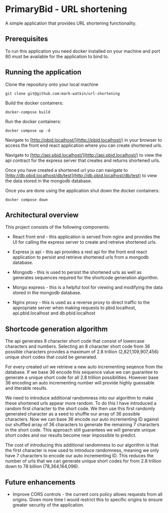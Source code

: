 # PrimaryBid - URL shortening
A simple application that provides URL shortening functionality.

## Prerequisites
To run this application you need docker installed on your machine and port 80 must be available for the application to bind to. 

## Running the application
Clone the repository onto your local machine
```
git clone git@github.com:mark-watkin/url-shortening
```

Build the docker containers:
```
docker-compose build
```

Run the docker containers:
```
docker compose up -d
```

Navigate to [http://pbid.localhost/](http://pbid.localhost/) in your browser to access the front end react application where you can create shortened urls.

Navigate to [http://api.pbid.localhost/](http://api.pbid.localhost/) to view the api contract for the express server that creates and returns shortened urls.

Once you have created a shortened url you can navigate to [http://db.pbid.localhost/db/test](http://db.pbid.localhost/db/test) to view the data stored in the mongodb database.

Once you are done using the application shut down the docker containers:
```
docker compose down
```

## Architectural overview
This project consists of the following components:
* React front end - this application is served from nginx and provides the UI for calling the express server to create and retreive shortened urls.

* Express js api - this api provides a rest api for the front end react application to persist and retrieve shortened urls from a mongodb database.

* Mongodb - this is used to persist the shortened urls as well as generates sequences required for the shortcode generation algorithm.

* Mongo express - this is a helpful tool for viewing and modifying the data stored in the mongodb database.

* Nginx proxy - this is used as a reverse proxy to direct traffic to the appropriate server when making requests to pbid.localhost, api.pbid.localhost and db.pbid.localhost

## Shortcode generation algorithm
The api generates 8 character short code that consist of lowercase characters and numbers. Selecting an 8 character short code from 36 possible characters provides a maximum of 2.8 trillion (2,821,109,907,456) unique short codes that could be generated.

For every created url we retrieve a new auto incrementing seqence from the database. If we base 36 encode this sequence value we can guarantee to generate a unique short code for all 2.8 trillion possibilities. However base 36 encoding an auto incrementing number will provide highly guessable and itterable results. 

We need to introduce additional randomness into our algorithm to make these shortened urls appear more random. To do this I have introduced a random first character to the short code. We then use this first randomly generated character as a seed to shuffle our array of 36 possible characters. Now we can base 36 encode our auto incrementing ID against our shuffled array of 36 characters to generate the remaining 7 characters in the short code. This approach still guarantees we will generate unique short codes and our results become near impossible to predict.

The cost of introducing this additional randomness to our algorithm is that the first character is now used to introduce randomness, meaning we only have 7 characters to encode our auto incrementing ID. This reduces the number of urls that we can generate unique short codes for from 2.8 trillion down to 78 billion (78,364,164,096).

## Future enhancements
* Improve CORS controls - the current cors policy allows requests from all origins. Given more time I would restrict this to specific origins to ensure greater security of the application.